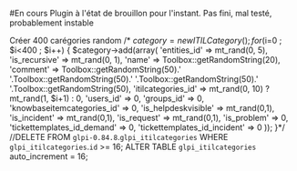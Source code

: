 #En cours
Plugin à l'état de brouillon pour l'instant.
Pas fini, mal testé, probablement instable


Créer 400 carégories random
/*
$category = new ITILCategory();
for($i=0 ; $i<400 ; $i++) {
	$category->add(array(
		'entities_id' => mt_rand(0, 5),
		'is_recursive' => mt_rand(0, 1),
		'name' => Toolbox::getRandomString(20),
		'comment' => Toolbox::getRandomString(50).' '.Toolbox::getRandomString(50).' '.Toolbox::getRandomString(50).' '.Toolbox::getRandomString(50),
		'itilcategories_id' => mt_rand(0, 10) ? mt_rand(1, $i+1) : 0,
		'users_id' => 0,
		'groups_id' => 0,
		'knowbaseitemcategories_id' => 0,
		'is_helpdeskvisible' => mt_rand(0,1),
		'is_incident' => mt_rand(0,1),
		'is_request' => mt_rand(0,1),
		'is_problem' => 0,
		'tickettemplates_id_demand' => 0,
		'tickettemplates_id_incident' => 0
	));
}*/
//DELETE FROM `glpi-0.84.8`.`glpi_itilcategories` WHERE `glpi_itilcategories`.`id` >= 16; ALTER TABLE `glpi_itilcategories` auto_increment = 16;
